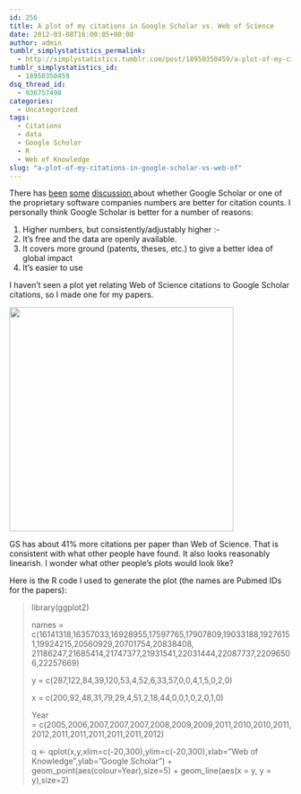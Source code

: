 ```yaml
---
id: 256
title: A plot of my citations in Google Scholar vs. Web of Science
date: 2012-03-08T16:00:05+00:00
author: admin
tumblr_simplystatistics_permalink:
  - http://simplystatistics.tumblr.com/post/18950350459/a-plot-of-my-citations-in-google-scholar-vs-web-of
tumblr_simplystatistics_id:
  - 18950350459
dsq_thread_id:
  - 936757498
categories:
  - Uncategorized
tags:
  - Citations
  - data
  - Google Scholar
  - R
  - Web of Knowledge
slug: "a-plot-of-my-citations-in-google-scholar-vs-web-of"
---
```

There has <a href="http://www.functionalneurogenesis.com/blog/2012/02/google-scholar-vs-scopus-web-of-science/" target="_blank">been</a> <a href="http://www.nature.com/nature/journal/v483/n7387/full/483036c.html" target="_blank">some</a> <a href="http://www.nature.com/nature/journal/v483/n7387/full/483036d.html" target="_blank">discussion </a>about whether Google Scholar or one of the proprietary software companies numbers are better for citation counts. I personally think Google Scholar is better for a number of reasons:

  1. Higher numbers, but consistently/adjustably higher <img src="http://simplystatistics.org/wp-includes/images/smilies/simple-smile.png" alt=":-)" class="wp-smiley" style="height: 1em; max-height: 1em;" />
  2. It&#8217;s free and the data are openly available. 
  3. It covers more ground (patents, theses, etc.) to give a better idea of global impact
  4. It&#8217;s easier to use

I haven&#8217;t seen a plot yet relating Web of Science citations to Google Scholar citations, so I made one for my papers.

<img height="400" src="http://biostat.jhsph.edu/~jleek/citations.png" width="400" />

GS has about 41% more citations per paper than Web of Science. That is consistent with what other people have found. It also looks reasonably linearish. I wonder what other people&#8217;s plots would look like? 

Here is the R code I used to generate the plot (the names are Pubmed IDs for the papers):

> library(ggplot2)
> 
> names = c(16141318,16357033,16928955,17597765,17907809,19033188,19276151,19924215,20560929,20701754,20838408, 21186247,21685414,21747377,21931541,22031444,22087737,22096506,22257669) 
> 
> y = c(287,122,84,39,120,53,4,52,6,33,57,0,0,4,1,5,0,2,0)
> 
> x = c(200,92,48,31,79,29,4,51,2,18,44,0,0,1,0,2,0,1,0)
> 
> Year = c(2005,2006,2007,2007,2007,2008,2009,2009,2011,2010,2010,2011,2012,2011,2011,2011,2011,2011,2012)
> 
> <div>
>   <p>
>     q <- qplot(x,y,xlim=c(-20,300),ylim=c(-20,300),xlab=&#8221;Web of Knowledge&#8221;,ylab=&#8221;Google Scholar&#8221;) + geom_point(aes(colour=Year),size=5) + geom_line(aes(x = y, y = y),size=2)
>   </p>
> </div>
